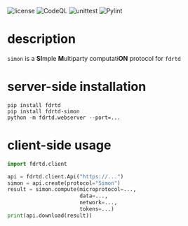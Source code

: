 ![license](https://img.shields.io/github/license/fdrtd/simon)
![CodeQL](https://github.com/fdrtd/simon/workflows/CodeQL/badge.svg)
![unittest](https://raw.githubusercontent.com/fdrtd/simon/main/.github/badges/tests.svg)
![Pylint](https://raw.githubusercontent.com/fdrtd/simon/main/.github/badges/pylint.svg)


# description

`simon` is a **SI**mple **M**ultiparty computati**ON** protocol for `fdrtd`

# server-side installation

    pip install fdrtd
    pip install fdrtd-simon
    python -m fdrtd.webserver --port=...

# client-side usage

```python
import fdrtd.client

api = fdrtd.client.Api("https://...")
simon = api.create(protocol="Simon")
result = simon.compute(microprotocol=...,
                       data=...,
                       network=...,
                       tokens=...)
print(api.download(result))
```
